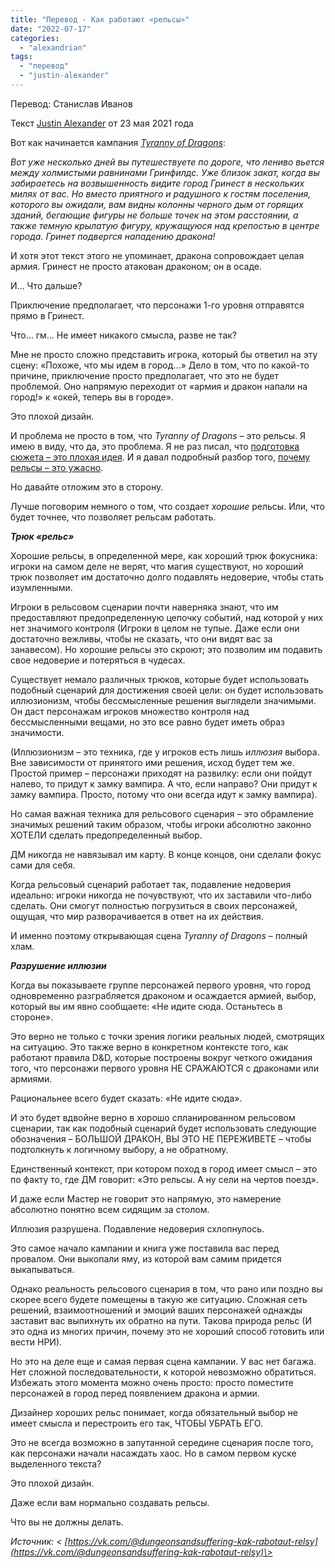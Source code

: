 ```yaml
---
title: "Перевод - Как работают «рельсы»"
date: "2022-07-17"
categories: 
  - "alexandrian"
tags: 
  - "перевод"
  - "justin-alexander"
---
```


Перевод: Станислав Иванов

Текст [Justin Alexander](https://vk.com/away.php?to=https://thealexandrian.net/about&cc_key=) от 23 мая 2021 года

Вот как начинается кампания [_Tyranny of Dragons_](https://vk.com/away.php?to=https%3A%2F%2Fwww.amazon.com%2Fexec%2Fobidos%2FASIN%2F0786966971%2Fdigitalcomi0a-20&cc_key=):

_Вот уже несколько дней вы путешествуете по дороге, что лениво вьется между холмистыми равнинами Гринфилдс. Уже близок закат, когда вы забираетесь на возвышенность видите город Гринест в нескольких милях от вас. Но вместо приятного и радушного к гостям поселения, которого вы ожидали, вам видны колонны черного дым от горящих зданий, бегающие фигуры не больше точек на этом расстоянии, а также темную крылатую фигуру, кружащуюся над крепостью в центре города. Гринет подвергся нападению дракона!_

И хотя этот текст этого не упоминает, дракона сопровождает целая армия. Гринест не просто атакован драконом; он в осаде.

И… Что дальше?

Приключение предполагает, что персонажи 1-го уровня отправятся прямо в Гринест.

Что… гм… Не имеет никакого смысла, разве не так?

Мне не просто сложно представить игрока, который бы ответил на эту сцену: «Похоже, что мы идем в город…» Дело в том, что по какой-то причине, приключение просто предполагает, что это не будет проблемой. Оно напрямую переходит от «армия и дракон напали на город!» к «окей, теперь вы в городе».

Это плохой дизайн.

И проблема не просто в том, что _Tyranny of Dragons_ – это рельсы. Я имею в виду, что да, это проблема. Я не раз писал, что [подготовка сюжета – это плохая идея](https://vk.com/away.php?to=https%3A%2F%2Fthealexandrian.net%2Fwordpress%2F4147%2Froleplaying-games%2Fdont-prep-plots&cc_key=). И я давал подробный разбор того, [почему рельсы – это ужасно](https://vk.com/away.php?to=https%3A%2F%2Fthealexandrian.net%2Fwordpress%2F36900%2Froleplaying-games%2Fthe-railroading-manifesto&cc_key=).

Но давайте отложим это в сторону.

Лучше поговорим немного о том, что создает _хорошие_ рельсы. Или, что будет точнее, что позволяет рельсам работать.

**_Трюк «рельс»_**

Хорошие рельсы, в определенной мере, как хороший трюк фокусника: игроки на самом деле не верят, что магия существуют, но хороший трюк позволяет им достаточно долго подавлять недоверие, чтобы стать изумленными.

Игроки в рельсовом сценарии почти наверняка знают, что им предоставляют предопределенную цепочку событий, над которой у них нет значимого контроля (Игроки в целом не тупые. Даже если они достаточно вежливы, чтобы не сказать, что они видят вас за занавесом). Но хорошие рельсы это скроют; это позволим им подавить свое недоверие и потеряться в чудесах.

Существует немало различных трюков, которые будет использовать подобный сценарий для достижения своей цели: он будет использовать иллюзионизм, чтобы бессмысленные решения выглядели значимыми. Он даст персонажам игроков множество контроля над бессмысленными вещами, но это все равно будет иметь образ значимости.

(Иллюзионизм – это техника, где у игроков есть лишь _иллюзия_ выбора. Вне зависимости от принятого ими решения, исход будет тем же. Простой пример – персонажи приходят на развилку: если они пойдут налево, то придут к замку вампира. А что, если направо? Они придут к замку вампира. Просто, потому что они всегда идут к замку вампира).

Но самая важная техника для рельсового сценария – это обрамление значимых решений таким образом, чтобы игроки абсолютно законно ХОТЕЛИ сделать предопределенный выбор.

ДМ никогда не навязывал им карту. В конце концов, они сделали фокус сами для себя.

Когда рельсовый сценарий работает так, подавление недоверия идеально: игроки никогда не почувствуют, что их заставили что-либо сделать. Они смогут полностью погрузиться в своих персонажей, ощущая, что мир разворачивается в ответ на их действия.

И именно поэтому открывающая сцена _Tyranny of Dragons_ – полный хлам.

**_Разрушение иллюзии_**

Когда вы показываете группе персонажей первого уровня, что город одновременно разграбляется драконом и осаждается армией, выбор, который вы им явно сообщаете: «Не идите сюда. Останьтесь в стороне».

Это верно не только с точки зрения логики реальных людей, смотрящих на ситуацию. Это также верно в конкретном контексте того, как работают правила D&D, которые построены вокруг четкого ожидания того, что персонажи первого уровня НЕ СРАЖАЮТСЯ с драконами или армиями.

Рациональнее всего будет сказать: «Не идите сюда».

И это будет вдвойне верно в хорошо спланированном рельсовом сценарии, так как подобный сценарий будет использовать следующие обозначения – БОЛЬШОЙ ДРАКОН, ВЫ ЭТО НЕ ПЕРЕЖИВЕТЕ – чтобы подтолкнуть к логичному выбору, а не обратному.

Единственный контекст, при котором поход в город имеет смысл – это по факту то, где ДМ говорит: «Это рельсы. А ну сели на чертов поезд».

И даже если Мастер не говорит это напрямую, это намерение абсолютно понятно всем сидящим за столом.

Иллюзия разрушена. Подавление недоверия схлопнулось.

Это самое начало кампании и книга уже поставила вас перед провалом. Они выкопали яму, из которой вам самим придется выкапываться.

Однако реальность рельсового сценария в том, что рано или поздно вы скорее всего будете помещены в такую же ситуацию. Сложная сеть решений, взаимоотношений и эмоций ваших персонажей однажды заставит вас выпихнуть их обратно на пути. Такова природа рельс (И это одна из многих причин, почему это не хороший способ готовить или вести НРИ).

Но это на деле еще и самая первая сцена кампании. У вас нет багажа. Нет сложной последовательности, к которой невозможно обратиться. Избежать этого момента можно очень просто: просто поместите персонажей в город перед появлением дракона и армии.

Дизайнер хороших рельс понимает, когда обязательный выбор не имеет смысла и перестроить его так, ЧТОБЫ УБРАТЬ ЕГО.

Это не всегда возможно в запутанной середине сценария после того, как персонажи начали насаждать хаос. Но в самом первом куске выделенного текста?

Это плохой дизайн.

Даже если вам нормально создавать рельсы.

Что вы не должны делать. 

_Источник: < [https://vk.com/@dungeonsandsuffering-kak-rabotaut-relsy](https://vk.com/@dungeonsandsuffering-kak-rabotaut-relsy)\>_
